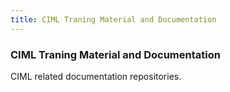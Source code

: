 ```yaml
---
title: CIML Traning Material and Documentation
---
```


<h3>CIML Traning Material and Documentation</h3>
CIML related documentation repositories.

